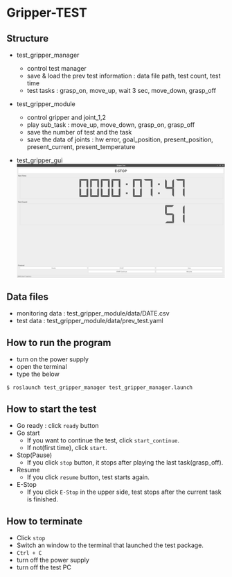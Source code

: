 # Gripper-TEST

## Structure
- test_gripper_manager
  - control test manager
  - save & load the prev test information : data file path, test count, test time
  - test tasks : grasp_on, move_up, wait 3 sec, move_down, grasp_off

- test_gripper_module
  - control gripper and joint_1,2
  - play sub_task : move_up, move_down, grasp_on, grasp_off
  - save the number of test and the task
  - save the data of joints : hw error, goal_position, present_position, present_current, present_temperature

- test_gripper_gui
![](./gripper_test.png)

## Data files
- monitoring data : test_gripper_module/data/DATE.csv
- test data : test_gripper_module/data/prev_test.yaml

## How to run the program
- turn on the power supply
- open the terminal
- type the below
```
$ roslaunch test_gripper_manager test_gripper_manager.launch
```

## How to start the test
- Go ready : click `ready` button
- Go start
  - If you want to continue the test, click `start_continue`.
  - If not(first time), click `start`.
- Stop(Pause)
  - If you click `stop` button, it stops after playing the last task(grasp_off).
- Resume
  - If you click `resume` button, test starts again.
- E-Stop
  - If you click `E-Stop` in the upper side, test stops after the current task is finished.

## How to terminate
- Click `stop`
- Switch an window to the terminal that launched the test package.
- `Ctrl + C`
- turn off the power supply
- turn off the test PC
